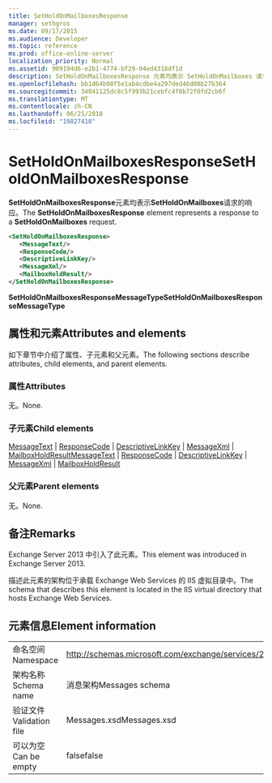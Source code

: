 ```yaml
---
title: SetHoldOnMailboxesResponse
manager: sethgros
ms.date: 09/17/2015
ms.audience: Developer
ms.topic: reference
ms.prod: office-online-server
localization_priority: Normal
ms.assetid: 909194d6-e2b1-4774-bf29-04ed4318df1d
description: SetHoldOnMailboxesResponse 元素均表示 SetHoldOnMailboxes 请求的响应。
ms.openlocfilehash: bb1d64b98f5e1ab4cdbe4a297ded46d00b27b364
ms.sourcegitcommit: 34041125dc8c5f993b21cebfc4f8b72f0fd2cb6f
ms.translationtype: MT
ms.contentlocale: zh-CN
ms.lasthandoff: 06/25/2018
ms.locfileid: "19827418"
---
```

# <a name="setholdonmailboxesresponse"></a><span data-ttu-id="6b7f1-103">SetHoldOnMailboxesResponse</span><span class="sxs-lookup"><span data-stu-id="6b7f1-103">SetHoldOnMailboxesResponse</span></span>

<span data-ttu-id="6b7f1-104">**SetHoldOnMailboxesResponse**元素均表示**SetHoldOnMailboxes**请求的响应。</span><span class="sxs-lookup"><span data-stu-id="6b7f1-104">The **SetHoldOnMailboxesResponse** element represents a response to a **SetHoldOnMailboxes** request.</span></span> 
  
```XML
<SetHoldOnMailboxesResponse>
   <MessageText/>
   <ResponseCode/>
   <DescriptiveLinkKey/>
   <MessageXml/>
   <MailboxHoldResult/>
</SetHoldOnMailboxesResponse>
```

 <span data-ttu-id="6b7f1-105">**SetHoldOnMailboxesResponseMessageType**</span><span class="sxs-lookup"><span data-stu-id="6b7f1-105">**SetHoldOnMailboxesResponseMessageType**</span></span>
## <a name="attributes-and-elements"></a><span data-ttu-id="6b7f1-106">属性和元素</span><span class="sxs-lookup"><span data-stu-id="6b7f1-106">Attributes and elements</span></span>

<span data-ttu-id="6b7f1-107">如下章节中介绍了属性、子元素和父元素。</span><span class="sxs-lookup"><span data-stu-id="6b7f1-107">The following sections describe attributes, child elements, and parent elements.</span></span>
  
### <a name="attributes"></a><span data-ttu-id="6b7f1-108">属性</span><span class="sxs-lookup"><span data-stu-id="6b7f1-108">Attributes</span></span>

<span data-ttu-id="6b7f1-109">无。</span><span class="sxs-lookup"><span data-stu-id="6b7f1-109">None.</span></span>
  
### <a name="child-elements"></a><span data-ttu-id="6b7f1-110">子元素</span><span class="sxs-lookup"><span data-stu-id="6b7f1-110">Child elements</span></span>

<span data-ttu-id="6b7f1-111">[MessageText](messagetext.md) | [ResponseCode](responsecode.md) | [DescriptiveLinkKey](descriptivelinkkey.md) | [MessageXml](messagexml.md) | [MailboxHoldResult](mailboxholdresult.md)</span><span class="sxs-lookup"><span data-stu-id="6b7f1-111">[MessageText](messagetext.md) | [ResponseCode](responsecode.md) | [DescriptiveLinkKey](descriptivelinkkey.md) | [MessageXml](messagexml.md) | [MailboxHoldResult](mailboxholdresult.md)</span></span>
  
### <a name="parent-elements"></a><span data-ttu-id="6b7f1-112">父元素</span><span class="sxs-lookup"><span data-stu-id="6b7f1-112">Parent elements</span></span>

<span data-ttu-id="6b7f1-113">无。</span><span class="sxs-lookup"><span data-stu-id="6b7f1-113">None.</span></span>
  
## <a name="remarks"></a><span data-ttu-id="6b7f1-114">备注</span><span class="sxs-lookup"><span data-stu-id="6b7f1-114">Remarks</span></span>

<span data-ttu-id="6b7f1-115">Exchange Server 2013 中引入了此元素。</span><span class="sxs-lookup"><span data-stu-id="6b7f1-115">This element was introduced in Exchange Server 2013.</span></span>
  
<span data-ttu-id="6b7f1-116">描述此元素的架构位于承载 Exchange Web Services 的 IIS 虚拟目录中。</span><span class="sxs-lookup"><span data-stu-id="6b7f1-116">The schema that describes this element is located in the IIS virtual directory that hosts Exchange Web Services.</span></span>
  
## <a name="element-information"></a><span data-ttu-id="6b7f1-117">元素信息</span><span class="sxs-lookup"><span data-stu-id="6b7f1-117">Element information</span></span>

|||
|:-----|:-----|
|<span data-ttu-id="6b7f1-118">命名空间</span><span class="sxs-lookup"><span data-stu-id="6b7f1-118">Namespace</span></span>  <br/> |http://schemas.microsoft.com/exchange/services/2006/messages  <br/> |
|<span data-ttu-id="6b7f1-119">架构名称</span><span class="sxs-lookup"><span data-stu-id="6b7f1-119">Schema name</span></span>  <br/> |<span data-ttu-id="6b7f1-120">消息架构</span><span class="sxs-lookup"><span data-stu-id="6b7f1-120">Messages schema</span></span>  <br/> |
|<span data-ttu-id="6b7f1-121">验证文件</span><span class="sxs-lookup"><span data-stu-id="6b7f1-121">Validation file</span></span>  <br/> |<span data-ttu-id="6b7f1-122">Messages.xsd</span><span class="sxs-lookup"><span data-stu-id="6b7f1-122">Messages.xsd</span></span>  <br/> |
|<span data-ttu-id="6b7f1-123">可以为空</span><span class="sxs-lookup"><span data-stu-id="6b7f1-123">Can be empty</span></span>  <br/> |<span data-ttu-id="6b7f1-124">false</span><span class="sxs-lookup"><span data-stu-id="6b7f1-124">false</span></span>  <br/> |
   


